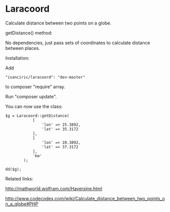 Laracoord
=======

Calculate distance between two points on a globe.

getDistance() method:

No dependencies, just pass sets of coordinates to calculate distance between places.

Installation:

Add 

    "ivanciric/laracoord": "dev-master" 
    
to composer "require" array.

Run "composer update".

You can now use the class:

    $g = Laracoord::getDistance(
                [
                    'lon' => 25.3892,
                    'lat' => 35.3172
                ],
                [
                    'lon' => 28.3892,
                    'lat' => 37.3172
                ],
                'km'
            );
    
    dd($g);


Related links:

http://mathworld.wolfram.com/Haversine.html

http://www.codecodex.com/wiki/Calculate_distance_between_two_points_on_a_globe#PHP
